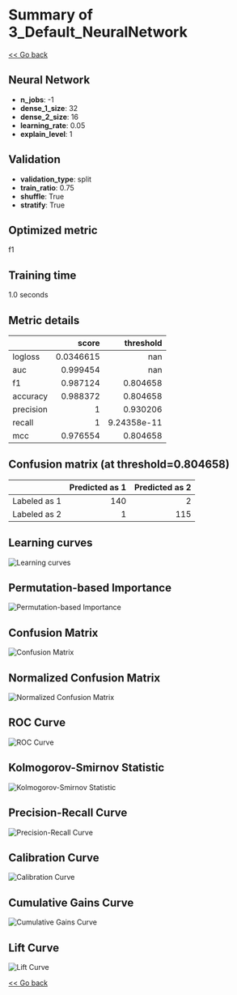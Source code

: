 # Summary of 3_Default_NeuralNetwork

[<< Go back](../README.md)


## Neural Network
- **n_jobs**: -1
- **dense_1_size**: 32
- **dense_2_size**: 16
- **learning_rate**: 0.05
- **explain_level**: 1

## Validation
 - **validation_type**: split
 - **train_ratio**: 0.75
 - **shuffle**: True
 - **stratify**: True

## Optimized metric
f1

## Training time

1.0 seconds

## Metric details
|           |     score |     threshold |
|:----------|----------:|--------------:|
| logloss   | 0.0346615 | nan           |
| auc       | 0.999454  | nan           |
| f1        | 0.987124  |   0.804658    |
| accuracy  | 0.988372  |   0.804658    |
| precision | 1         |   0.930206    |
| recall    | 1         |   9.24358e-11 |
| mcc       | 0.976554  |   0.804658    |


## Confusion matrix (at threshold=0.804658)
|              |   Predicted as 1 |   Predicted as 2 |
|:-------------|-----------------:|-----------------:|
| Labeled as 1 |              140 |                2 |
| Labeled as 2 |                1 |              115 |

## Learning curves
![Learning curves](learning_curves.png)

## Permutation-based Importance
![Permutation-based Importance](permutation_importance.png)
## Confusion Matrix

![Confusion Matrix](confusion_matrix.png)


## Normalized Confusion Matrix

![Normalized Confusion Matrix](confusion_matrix_normalized.png)


## ROC Curve

![ROC Curve](roc_curve.png)


## Kolmogorov-Smirnov Statistic

![Kolmogorov-Smirnov Statistic](ks_statistic.png)


## Precision-Recall Curve

![Precision-Recall Curve](precision_recall_curve.png)


## Calibration Curve

![Calibration Curve](calibration_curve_curve.png)


## Cumulative Gains Curve

![Cumulative Gains Curve](cumulative_gains_curve.png)


## Lift Curve

![Lift Curve](lift_curve.png)



[<< Go back](../README.md)
